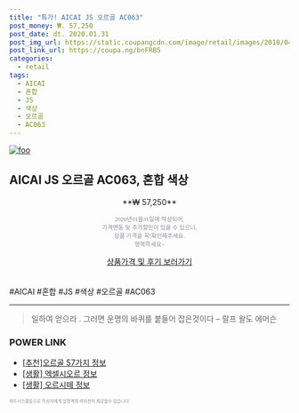 ```yaml
--- 
title: "특가! AICAI JS 오르골 AC063" 
post_money: ₩. 57,250 
post_date: dt. 2020.01.31 
post_img_url: https://static.coupangcdn.com/image/retail/images/2018/04/20/16/0/7cdfbfef-0cb2-46cd-84d1-1e40fa50537c.jpg 
post_link_url: https://coupa.ng/bnFRB5 
categories: 
  - retail 
tags: 
  - AICAI 
  - 혼합 
  - JS 
  - 색상 
  - 오르골 
  - AC063 
--- 
```

[![foo](https://static.coupangcdn.com/image/retail/images/2018/04/20/16/0/7cdfbfef-0cb2-46cd-84d1-1e40fa50537c.jpg)](https://coupa.ng/bnFRB5) 

## AICAI JS 오르골 AC063, 혼합 색상 
<p style="text-align: center;">**₩ 57,250**</p> 
<p style="text-align: center;"><span style="color: #898c8f; font-family: Georgia,Times,serif; font-size: 0.75em;">2020년01월31일에 작성되어, <br>가격변동 및 추가할인이 있을 수 있으니,<br> 상품 가격을 꼭!확인해주세요.<br>행복하세요~</span> 
</p>	 
<div markdown="0" style="text-align: center;"><a href="https://coupa.ng/bnFRB5" class="btn btn--success">상품가격 및 후기 보러가기</a></div> 
<br><br> 
  #AICAI #혼합 #JS #색상 #오르골 #AC063 
<hr> 

> 일하여 얻으라 . 그러면 운명의 바퀴를 붙들어 잡은것이다 – 랄프 왈도 에머슨 


### POWER LINK

* <a href="https://blog.naver.com/fasyy4321/221790832954" target="_blank">[추천]오르골 57가지 정보</a>
* <a href="https://blog.naver.com/sakai111/221759863044" target="_blank"> [생활] 엑셀시오르 정보 </a>
* <a href="https://blog.naver.com/sakai111/221768038191" target="_blank"> [생활] 오르시떼 정보 </a>

<span style="color: #898c8f; font-family: Georgia,Times,serif; font-size: 0.55em;">파트너스활동으로 작성자에게 일정액의 커미션이 제공될수 있습니다.</span> 
